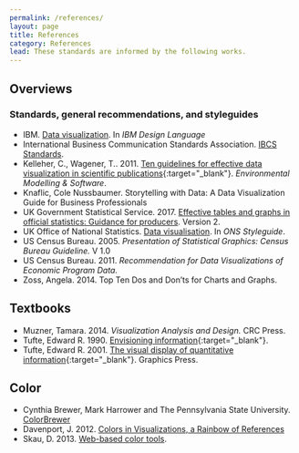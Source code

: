 ```yaml
---
permalink: /references/
layout: page
title: References
category: References
lead: These standards are informed by the following works.
---
```


## Overviews
### Standards, general recommendations, and styleguides
- IBM. [Data visualization](https://www.ibm.com/design/language/experience/data-visualization/chart-models). In _IBM Design Language_
- International Business Communication Standards Association. [IBCS Standards](https://www.hichert.com/standards/).
- Kelleher, C., Wagener, T.. 2011. [Ten guidelines for effective data visualization in scientific publications](https://doi.org/10.1016/j.envsoft.2010.12.006){:target="_blank"}. _Environmental Modelling & Software_.
- Knaflic, Cole Nussbaumer. Storytelling with Data: A Data Visualization Guide for Business Professionals
- UK Government Statistical Service. 2017. [Effective tables and graphs in official statistics: Guidance for producers](https://gss.civilservice.gov.uk/wp-content/uploads/2017/01/GUIDANCE-document-Effective-charts-and-tables-in-official-statistics-Version-2.0-Jan2017.pdf). Version 2. 
- UK Office of National Statistics. [Data visualisation](http://style.ons.gov.uk/category/data-visualisation/). In _ONS Styleguide_.
- US Census Bureau. 2005. _Presentation of Statistical Graphics: Census Bureau Guideline._ V 1.0
- US Census Bureau. 2011. _Recommendation for Data Visualizations of Economic Program Data._
- Zoss, Angela. 2014. Top Ten Dos and Don’ts for Charts and Graphs.

## Textbooks
- Muzner, Tamara. 2014. _Visualization Analysis and Design._ CRC Press.
- Tufte, Edward R. 1990. [Envisioning information](https://doi.org/10.1002/aic.690390220){:target="_blank"}.
- Tufte, Edward R. 2001. [The visual display of quantitative information](https://doi.org/10.1086/601626){:target="_blank"}. Graphics Press.

## Color
- Cynthia Brewer, Mark Harrower and The Pennsylvania State University. [ColorBrewer](http://colorbrewer2.org/#type=sequential&scheme=BuGn&n=3)
- Davenport, J. 2012. [Colors in Visualizations, a Rainbow of References](http://www.ifweassume.com/2012/12/colors-in-visualizations-rainbow-of.html)
- Skau, D. 2013. [Web-based color tools](http://blog.visual.ly/web-based-color-tools/).
